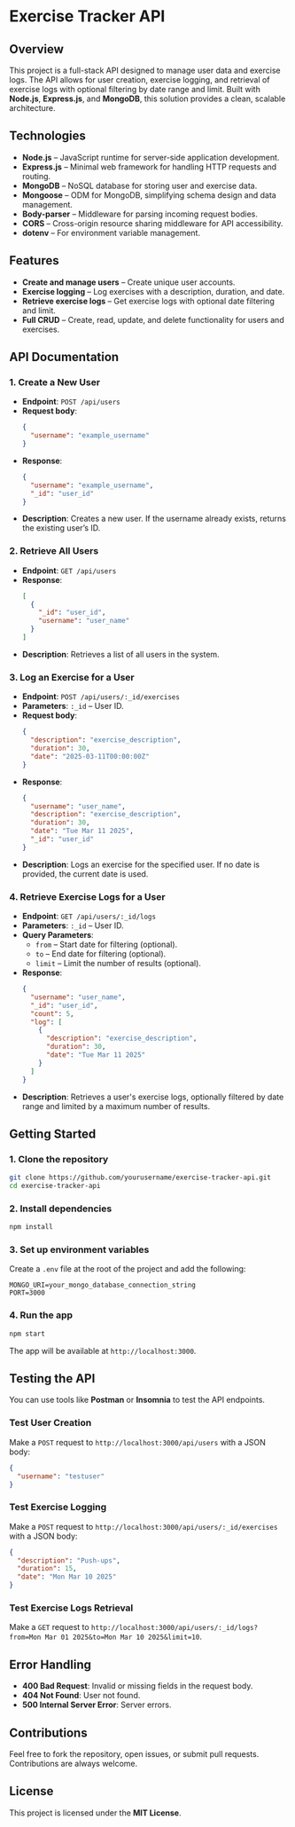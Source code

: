 # Exercise Tracker API

## Overview

This project is a full-stack API designed to manage user data and exercise logs. The API allows for user creation, exercise logging, and retrieval of exercise logs with optional filtering by date range and limit. Built with **Node.js**, **Express.js**, and **MongoDB**, this solution provides a clean, scalable architecture.

## Technologies

- **Node.js** – JavaScript runtime for server-side application development.
- **Express.js** – Minimal web framework for handling HTTP requests and routing.
- **MongoDB** – NoSQL database for storing user and exercise data.
- **Mongoose** – ODM for MongoDB, simplifying schema design and data management.
- **Body-parser** – Middleware for parsing incoming request bodies.
- **CORS** – Cross-origin resource sharing middleware for API accessibility.
- **dotenv** – For environment variable management.

## Features

- **Create and manage users** – Create unique user accounts.
- **Exercise logging** – Log exercises with a description, duration, and date.
- **Retrieve exercise logs** – Get exercise logs with optional date filtering and limit.
- **Full CRUD** – Create, read, update, and delete functionality for users and exercises.

## API Documentation

### 1. **Create a New User**
- **Endpoint**: `POST /api/users`
- **Request body**:
    ```json
    {
      "username": "example_username"
    }
    ```
- **Response**:
    ```json
    {
      "username": "example_username",
      "_id": "user_id"
    }
    ```
- **Description**: Creates a new user. If the username already exists, returns the existing user’s ID.

### 2. **Retrieve All Users**
- **Endpoint**: `GET /api/users`
- **Response**:
    ```json
    [
      {
        "_id": "user_id",
        "username": "user_name"
      }
    ]
    ```
- **Description**: Retrieves a list of all users in the system.

### 3. **Log an Exercise for a User**
- **Endpoint**: `POST /api/users/:_id/exercises`
- **Parameters**: `:_id` – User ID.
- **Request body**:
    ```json
    {
      "description": "exercise_description",
      "duration": 30,
      "date": "2025-03-11T00:00:00Z"
    }
    ```
- **Response**:
    ```json
    {
      "username": "user_name",
      "description": "exercise_description",
      "duration": 30,
      "date": "Tue Mar 11 2025",
      "_id": "user_id"
    }
    ```
- **Description**: Logs an exercise for the specified user. If no date is provided, the current date is used.

### 4. **Retrieve Exercise Logs for a User**
- **Endpoint**: `GET /api/users/:_id/logs`
- **Parameters**: `:_id` – User ID.
- **Query Parameters**:
  - `from` – Start date for filtering (optional).
  - `to` – End date for filtering (optional).
  - `limit` – Limit the number of results (optional).
- **Response**:
    ```json
    {
      "username": "user_name",
      "_id": "user_id",
      "count": 5,
      "log": [
        {
          "description": "exercise_description",
          "duration": 30,
          "date": "Tue Mar 11 2025"
        }
      ]
    }
    ```
- **Description**: Retrieves a user's exercise logs, optionally filtered by date range and limited by a maximum number of results.

## Getting Started

### 1. Clone the repository
```bash
git clone https://github.com/yourusername/exercise-tracker-api.git
cd exercise-tracker-api
```

### 2. Install dependencies
```bash
npm install
```

### 3. Set up environment variables
Create a `.env` file at the root of the project and add the following:

```env
MONGO_URI=your_mongo_database_connection_string
PORT=3000
```

### 4. Run the app
```bash
npm start
```

The app will be available at `http://localhost:3000`.

## Testing the API

You can use tools like **Postman** or **Insomnia** to test the API endpoints.

### Test User Creation
Make a `POST` request to `http://localhost:3000/api/users` with a JSON body:
```json
{
  "username": "testuser"
}
```

### Test Exercise Logging
Make a `POST` request to `http://localhost:3000/api/users/:_id/exercises` with a JSON body:
```json
{
  "description": "Push-ups",
  "duration": 15,
  "date": "Mon Mar 10 2025"
}
```

### Test Exercise Logs Retrieval
Make a `GET` request to `http://localhost:3000/api/users/:_id/logs?from=Mon Mar 01 2025&to=Mon Mar 10 2025&limit=10`.

## Error Handling

- **400 Bad Request**: Invalid or missing fields in the request body.
- **404 Not Found**: User not found.
- **500 Internal Server Error**: Server errors.

## Contributions

Feel free to fork the repository, open issues, or submit pull requests. Contributions are always welcome.

## License

This project is licensed under the **MIT License**.